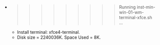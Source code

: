 * >>>>>>>>> Running inst-min-win-01-wm-terminal-xfce.sh ...
  * Install terminal: xfce4-terminal.
  * Disk size = 2240036K. Space Used = 8K.

